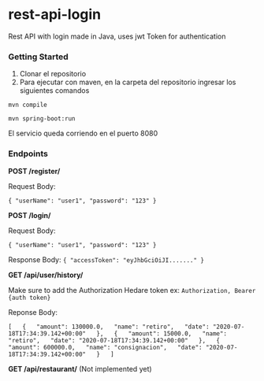 # rest-api-login
Rest API with login made in Java, uses jwt Token for authentication

### Getting Started
1. Clonar el repositorio
2. Para ejecutar con maven, en la carpeta del repositorio ingresar los siguientes comandos 

  `mvn compile`
  
  `mvn spring-boot:run`
  
 El servicio queda corriendo en el puerto 8080


### Endpoints

**POST /register/**

Request Body:

`{
    "userName": "user1",
    "password": "123"
}`

**POST /login/**

Request Body:

`{
    "userName": "user1",
    "password": "123"
}`

Response Body:
`{
    "accessToken": "eyJhbGciOiJI......."
}`


**GET /api/user/history/**

Make sure to add the Authorization Hedare token ex:
`Authorization, Bearer {auth token}`

Reponse Body:

`[  
    {  
        "amount": 130000.0,  
        "name": "retiro",  
        "date": "2020-07-18T17:34:39.142+00:00"  
    },  
    {  
        "amount": 15000.0,  
        "name": "retiro",  
        "date": "2020-07-18T17:34:39.142+00:00"  
    },  
    {  
        "amount": 600000.0,  
        "name": "consignacion",  
        "date": "2020-07-18T17:34:39.142+00:00"  
    }  
]`

**GET /api/restaurant/** (Not implemented yet)







